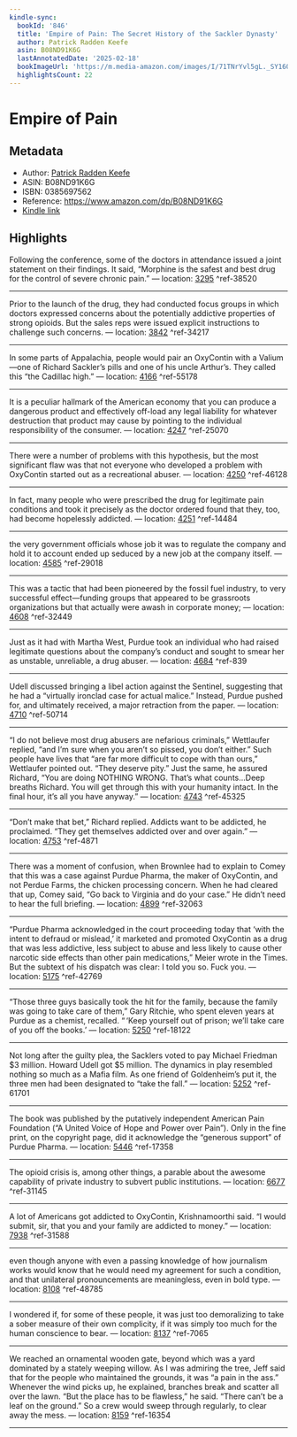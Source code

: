 ```yaml
---
kindle-sync:
  bookId: '846'
  title: 'Empire of Pain: The Secret History of the Sackler Dynasty'
  author: Patrick Radden Keefe
  asin: B08ND91K6G
  lastAnnotatedDate: '2025-02-18'
  bookImageUrl: 'https://m.media-amazon.com/images/I/71TNrYvl5gL._SY160.jpg'
  highlightsCount: 22
---
```

# Empire of Pain
## Metadata
* Author: [Patrick Radden Keefe](https://www.amazon.comundefined)
* ASIN: B08ND91K6G
* ISBN: 0385697562
* Reference: https://www.amazon.com/dp/B08ND91K6G
* [Kindle link](kindle://book?action=open&asin=B08ND91K6G)

## Highlights
Following the conference, some of the doctors in attendance issued a joint statement on their findings. It said, “Morphine is the safest and best drug for the control of severe chronic pain.” — location: [3295](kindle://book?action=open&asin=B08ND91K6G&location=3295) ^ref-38520

---
Prior to the launch of the drug, they had conducted focus groups in which doctors expressed concerns about the potentially addictive properties of strong opioids. But the sales reps were issued explicit instructions to challenge such concerns. — location: [3842](kindle://book?action=open&asin=B08ND91K6G&location=3842) ^ref-34217

---
In some parts of Appalachia, people would pair an OxyContin with a Valium—one of Richard Sackler’s pills and one of his uncle Arthur’s. They called this “the Cadillac high.” — location: [4166](kindle://book?action=open&asin=B08ND91K6G&location=4166) ^ref-55178

---
It is a peculiar hallmark of the American economy that you can produce a dangerous product and effectively off-load any legal liability for whatever destruction that product may cause by pointing to the individual responsibility of the consumer. — location: [4247](kindle://book?action=open&asin=B08ND91K6G&location=4247) ^ref-25070

---
There were a number of problems with this hypothesis, but the most significant flaw was that not everyone who developed a problem with OxyContin started out as a recreational abuser. — location: [4250](kindle://book?action=open&asin=B08ND91K6G&location=4250) ^ref-46128

---
In fact, many people who were prescribed the drug for legitimate pain conditions and took it precisely as the doctor ordered found that they, too, had become hopelessly addicted. — location: [4251](kindle://book?action=open&asin=B08ND91K6G&location=4251) ^ref-14484

---
the very government officials whose job it was to regulate the company and hold it to account ended up seduced by a new job at the company itself. — location: [4585](kindle://book?action=open&asin=B08ND91K6G&location=4585) ^ref-29018

---
This was a tactic that had been pioneered by the fossil fuel industry, to very successful effect—funding groups that appeared to be grassroots organizations but that actually were awash in corporate money; — location: [4608](kindle://book?action=open&asin=B08ND91K6G&location=4608) ^ref-32449

---
Just as it had with Martha West, Purdue took an individual who had raised legitimate questions about the company’s conduct and sought to smear her as unstable, unreliable, a drug abuser. — location: [4684](kindle://book?action=open&asin=B08ND91K6G&location=4684) ^ref-839

---
Udell discussed bringing a libel action against the Sentinel, suggesting that he had a “virtually ironclad case for actual malice.” Instead, Purdue pushed for, and ultimately received, a major retraction from the paper. — location: [4710](kindle://book?action=open&asin=B08ND91K6G&location=4710) ^ref-50714

---
“I do not believe most drug abusers are nefarious criminals,” Wettlaufer replied, “and I’m sure when you aren’t so pissed, you don’t either.” Such people have lives that “are far more difficult to cope with than ours,” Wettlaufer pointed out. “They deserve pity.” Just the same, he assured Richard, “You are doing NOTHING WRONG. That’s what counts…Deep breaths Richard. You will get through this with your humanity intact. In the final hour, it’s all you have anyway.” — location: [4743](kindle://book?action=open&asin=B08ND91K6G&location=4743) ^ref-45325

---
“Don’t make that bet,” Richard replied. Addicts want to be addicted, he proclaimed. “They get themselves addicted over and over again.” — location: [4753](kindle://book?action=open&asin=B08ND91K6G&location=4753) ^ref-4871

---
There was a moment of confusion, when Brownlee had to explain to Comey that this was a case against Purdue Pharma, the maker of OxyContin, and not Perdue Farms, the chicken processing concern. When he had cleared that up, Comey said, “Go back to Virginia and do your case.” He didn’t need to hear the full briefing. — location: [4899](kindle://book?action=open&asin=B08ND91K6G&location=4899) ^ref-32063

---
“Purdue Pharma acknowledged in the court proceeding today that ‘with the intent to defraud or mislead,’ it marketed and promoted OxyContin as a drug that was less addictive, less subject to abuse and less likely to cause other narcotic side effects than other pain medications,” Meier wrote in the Times. But the subtext of his dispatch was clear: I told you so. Fuck you. — location: [5175](kindle://book?action=open&asin=B08ND91K6G&location=5175) ^ref-42769

---
“Those three guys basically took the hit for the family, because the family was going to take care of them,” Gary Ritchie, who spent eleven years at Purdue as a chemist, recalled. “ ‘Keep yourself out of prison; we’ll take care of you off the books.’ — location: [5250](kindle://book?action=open&asin=B08ND91K6G&location=5250) ^ref-18122

---
Not long after the guilty plea, the Sacklers voted to pay Michael Friedman $3 million. Howard Udell got $5 million. The dynamics in play resembled nothing so much as a Mafia film. As one friend of Goldenheim’s put it, the three men had been designated to “take the fall.” — location: [5252](kindle://book?action=open&asin=B08ND91K6G&location=5252) ^ref-61701

---
The book was published by the putatively independent American Pain Foundation (“A United Voice of Hope and Power over Pain”). Only in the fine print, on the copyright page, did it acknowledge the “generous support” of Purdue Pharma. — location: [5446](kindle://book?action=open&asin=B08ND91K6G&location=5446) ^ref-17358

---
The opioid crisis is, among other things, a parable about the awesome capability of private industry to subvert public institutions. — location: [6677](kindle://book?action=open&asin=B08ND91K6G&location=6677) ^ref-31145

---
A lot of Americans got addicted to OxyContin, Krishnamoorthi said. “I would submit, sir, that you and your family are addicted to money.” — location: [7938](kindle://book?action=open&asin=B08ND91K6G&location=7938) ^ref-31588

---
even though anyone with even a passing knowledge of how journalism works would know that he would need my agreement for such a condition, and that unilateral pronouncements are meaningless, even in bold type. — location: [8108](kindle://book?action=open&asin=B08ND91K6G&location=8108) ^ref-48785

---
I wondered if, for some of these people, it was just too demoralizing to take a sober measure of their own complicity, if it was simply too much for the human conscience to bear. — location: [8137](kindle://book?action=open&asin=B08ND91K6G&location=8137) ^ref-7065

---
We reached an ornamental wooden gate, beyond which was a yard dominated by a stately weeping willow. As I was admiring the tree, Jeff said that for the people who maintained the grounds, it was “a pain in the ass.” Whenever the wind picks up, he explained, branches break and scatter all over the lawn. “But the place has to be flawless,” he said. “There can’t be a leaf on the ground.” So a crew would sweep through regularly, to clear away the mess. — location: [8159](kindle://book?action=open&asin=B08ND91K6G&location=8159) ^ref-16354

---
